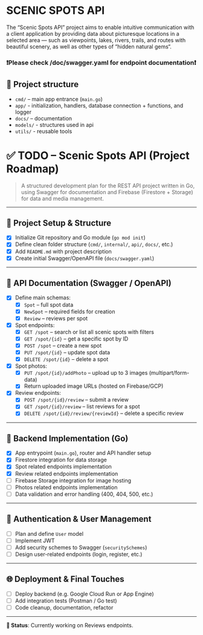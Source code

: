 # SCENIC SPOTS API

The “Scenic Spots API” project aims to enable intuitive communication with a client application by providing data about picturesque locations in a selected area — such as viewpoints, lakes, rivers, trails, and routes with beautiful scenery, as well as other types of “hidden natural gems“.

### ❗Please check /doc/swagger.yaml for endpoint documentation❗

## 📁 Project structure

- `cmd/` – main app entrance (`main.go`)
- `app/` - initialization, handlers, database connection + functions, and logger
- `docs/` – documentation
- `models/` - structures used in api
- `utils/` - reusable tools

# ✅ TODO – Scenic Spots API (Project Roadmap)

> A structured development plan for the REST API project written in Go, using Swagger for documentation and Firebase (Firestore + Storage) for data and media management.

---

## 🔧 Project Setup & Structure

- [x] Initialize Git repository and Go module (`go mod init`)
- [x] Define clean folder structure (`cmd/`, `internal/`, `api/`, `docs/`, etc.)
- [x] Add `README.md` with project description
- [x] Create initial Swagger/OpenAPI file (`docs/swagger.yaml`)

---

## 📄 API Documentation (Swagger / OpenAPI)

- [x] Define main schemas:
  - [x] `Spot` – full spot data
  - [x] `NewSpot` – required fields for creation
  - [x] `Review` – reviews per spot
- [x] Spot endpoints:
  - [x] `GET /spot` – search or list all scenic spots with filters
  - [x] `GET /spot/{id}` – get a specific spot by ID
  - [x] `POST /spot` – create a new spot
  - [x] `PUT /spot/{id}` – update spot data
  - [x] `DELETE /spot/{id}` – delete a spot
- [x] Spot photos:
  - [x] `PUT /spot/{id}/addPhoto` – upload up to 3 images (multipart/form-data)
  - [x] Return uploaded image URLs (hosted on Firebase/GCP)
- [x] Review endpoints:
  - [x] `POST /spot/{id}/review` – submit a review
  - [x] `GET /spot/{id}/review` – list reviews for a spot
  - [x] `DELETE /spot/{id}/review/{reviewId}` – delete a specific review

---

## 🧠 Backend Implementation (Go)

- [x] App entrypoint (`main.go`), router and API handler setup
- [x] Firestore integration for data storage
- [x] Spot related endpoints implementation
- [x] Review related endpoints implementation
- [ ] Firebase Storage integration for image hosting
- [ ] Photos related endpoints implementation
- [ ] Data validation and error handling (400, 404, 500, etc.)

---

## 🔐 Authentication & User Management

- [ ] Plan and define `User` model
- [ ] Implement JWT
- [ ] Add security schemes to Swagger (`securitySchemes`)
- [ ] Design user-related endpoints (login, register, etc.)

---

## 🌐 Deployment & Final Touches

- [ ] Deploy backend (e.g. Google Cloud Run or App Engine)
- [ ] Add integration tests (Postman / Go test)
- [ ] Code cleanup, documentation, refactor

---

**🔄 Status**: Currently working on Reviews endpoints.